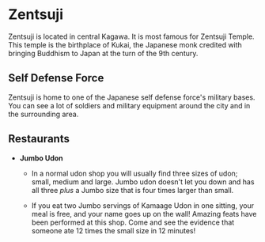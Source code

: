 # Zentsuji

Zentsuji is located in central Kagawa. It is most famous for Zentsuji Temple.
This temple is the birthplace of Kukai, the Japanese monk credited with bringing
Buddhism to Japan at the turn of the 9th century.

## Self Defense Force

Zentsuji is home to one of the Japanese self defense force's military bases. You
can see a lot of soldiers and military equipment around the city and in the
surrounding area.

## Restaurants

- **Jumbo Udon**
    - In a normal udon shop you will usually find three sizes of udon; small,
    medium and large. Jumbo udon doesn't let you down and has all three *plus* a
    Jumbo size that is four times larger than small.

    - If you eat two Jumbo servings of Kamaage Udon in one sitting, your meal is
    free, and your name goes up on the wall! Amazing feats have been performed
    at this shop. Come and see the evidence that someone ate 12 times the small
    size in 12 minutes!
